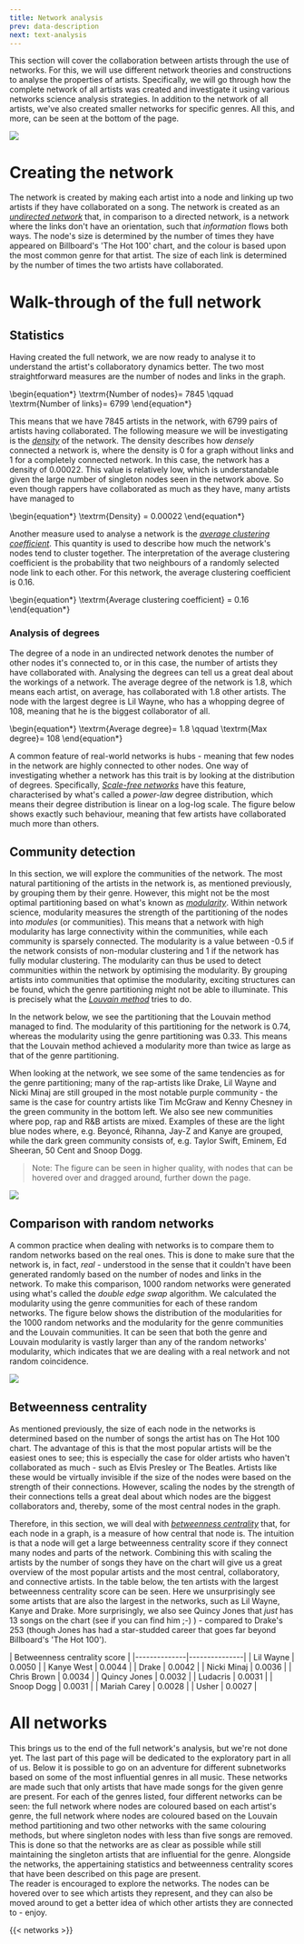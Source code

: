 ```yaml
---
title: Network analysis
prev: data-description
next: text-analysis
---
```


This section will cover the collaboration between artists through the use of networks. For this, we will use different network theories and constructions to analyse the properties of artists. Specifically, we will go through how the complete network of all artists was created and investigate it using various networks science analysis strategies. In addition to the network of all artists, we've also created smaller networks for specific genres. All this, and more, can be seen at the bottom of the page.

![](/images/ALL_GENRE_10_transp.png)

# Creating the network
The network is created by making each artist into a node and linking up two artists if they have collaborated on a song. The network is created as an [_undirected network_](https://www.wikiwand.com/en/Undirected_graph) that, in comparison to a directed network, is a network where the links don't have an orientation, such that _information_ flows both ways. The node's size is determined by the number of times they have appeared on Billboard's 'The Hot 100' chart, and the colour is based upon the most common genre for that artist. The size of each link is determined by the number of times the two artists have collaborated.


# Walk-through of the full network
## Statistics
Having created the full network, we are now ready to analyse it to understand the artist's collaboratory dynamics better. The two most straightforward measures are the number of nodes and links in the graph.

\begin{equation*}
    \textrm{Number of nodes}= 7845 \qquad \textrm{Number of links}= 6799
\end{equation*}

This means that we have 7845 artists in the network, with 6799 pairs of artists having collaborated. The following measure we will be investigating is the [_density_](https://networkx.org/documentation/stable/reference/generated/networkx.classes.function.density.html) of the network. The density describes how _densely_ connected a network is, where the density is 0 for a graph without links and 1 for a completely connected network. In this case, the network has a density of 0.00022. This value is relatively low, which is understandable given the large number of singleton nodes seen in the network above. So even though rappers have collaborated as much as they have, many artists have managed to 

\begin{equation*}
    \textrm{Density} = 0.00022
\end{equation*}

Another measure used to analyse a network is the [_average clustering coefficient_](https://networkx.org/documentation/stable/reference/generated/networkx.classes.function.density.html). This quantity is used to describe how much the network's nodes tend to cluster together. The interpretation of the average clustering coefficient is the probability that two neighbours of a randomly selected node link to each other. For this network, the average clustering coefficient is 0.16.

\begin{equation*}
    \textrm{Average clustering coefficient} = 0.16
\end{equation*}

### Analysis of degrees
The degree of a node in an undirected network denotes the number of other nodes it's connected to, or in this case, the number of artists they have collaborated with. Analysing the degrees can tell us a great deal about the workings of a network. The average degree of the network is 1.8, which means each artist, on average, has collaborated with 1.8 other artists. The node with the largest degree is Lil Wayne, who has a whopping degree of 108, meaning that he is the biggest collaborator of all.

\begin{equation*}
    \textrm{Average degree}= 1.8 \qquad \textrm{Max degree}= 108
\end{equation*}

A common feature of real-world networks is hubs - meaning that few nodes in the network are highly connected to other nodes. One way of investigating whether a network has this trait is by looking at the distribution of degrees. Specifically, [_Scale-free networks_](https://mathinsight.org/scale_free_network) have this feature, characterised by what's called a _power-law_ degree distribution, which means their degree distribution is linear on a log-log scale. The figure below shows exactly such behaviour, meaning that few artists have collaborated much more than others.

## Community detection
In this section, we will explore the communities of the network. The most natural partitioning of the artists in the network is, as mentioned previously, by grouping them by their genre. However, this might not be the most optimal partitioning based on what's known as [_modularity_](https://en.wikipedia.org/wiki/Modularity_(networks)). Within network science, modularity measures the strength of the partitioning of the nodes into _modules_ (or communities). This means that a network with high modularity has large connectivity within the communities, while each community is sparsely connected. The modularity is a value between -0.5 if the network consists of non-modular clustering and 1 if the network has fully modular clustering. The modularity can thus be used to detect communities within the network by optimising the modularity. By grouping artists into communities that optimise the modularity, exciting structures can be found, which the genre partitioning might not be able to illuminate. This is precisely what the [_Louvain method_](https://en.wikipedia.org/wiki/Louvain_method) tries to do. 

In the network below, we see the partitioning that the Louvain method managed to find. The modularity of this partitioning for the network is 0.74, whereas the modularity using the genre partitioning was 0.33. This means that the Louvain method achieved a modularity more than twice as large as that of the genre partitioning. 

When looking at the network, we see some of the same tendencies as for the genre partitioning; many of the rap-artists like Drake, Lil Wayne and Nicki Minaj are still grouped in the most notable purple community - the same is the case for country artists like Tim McGraw and Kenny Chesney in the green community in the bottom left. We also see new communities where pop, rap and R&B artists are mixed. Examples of these are the light blue nodes where, e.g. Beyoncé, Rihanna, Jay-Z and Kanye are grouped, while the dark green community consists of, e.g. Taylor Swift, Eminem, Ed Sheeran, 50 Cent and Snoop Dogg.

 > Note: The figure can be seen in higher quality, with nodes that can be hovered over and dragged around, further down the page.

![](/images/ALL_LOUVAIN_10_transp.png)

## Comparison with random networks
A common practice when dealing with networks is to compare them to random networks based on the real ones. This is done to make sure that the network is, in fact, _real_ - understood in the sense that it couldn't have been generated randomly based on the number of nodes and links in the network. To make this comparison, 1000 random networks were generated using what's called the _double edge swap_ algorithm. We calculated the modularity using the genre communities for each of these random networks. The figure below shows the distribution of the modularities for the 1000 random networks and the modularity for the genre communities and the Louvain communities. It can be seen that both the genre and Louvain modularity is vastly larger than any of the random networks' modularity, which indicates that we are dealing with a real network and not random coincidence.


![](/images/Modularity.png)

## Betweenness centrality
As mentioned previously, the size of each node in the networks is determined based on the number of songs the artist has on The Hot 100 chart. The advantage of this is that the most popular artists will be the easiest ones to see; this is especially the case for older artists who haven't collaborated as much - such as Elvis Presley or The Beatles. Artists like these would be virtually invisible if the size of the nodes were based on the strength of their connections. However, scaling the nodes by the strength of their connections tells a great deal about which nodes are the biggest collaborators and, thereby, some of the most central nodes in the graph.


Therefore, in this section, we will deal with [_betweenness centrality_](https://en.wikipedia.org/wiki/Betweenness_centrality) that, for each node in a graph, is a measure of how central that node is. The intuition is that a node will get a large betweenness centrality score if they connect many nodes and parts of the network. Combining this with scaling the artists by the number of songs they have on the chart will give us a great overview of the most popular artists and the most central, collaboratory, and connective artists. In the table below, the ten artists with the largest betweenness centrality score can be seen. Here we unsurprisingly see some artists that are also the largest in the networks, such as Lil Wayne, Kanye and Drake. More surprisingly, we also see Quincy Jones that _just_ has 13 songs on the chart (see if you can find him ;-) ) - compared to Drake's 253 (though Jones has had a star-studded career that goes far beyond Billboard's 'The Hot 100').


| Betweenness centrality score |
|--------------|---------------|
| Lil Wayne    | 	    0.0050 |
| Kanye West   |        0.0044 |
| Drake        |        0.0042 |
| Nicki Minaj  |        0.0036 |
| Chris Brown  |        0.0034 |
| Quincy Jones |        0.0032 |
| Ludacris     |        0.0031 |
| Snoop Dogg   |        0.0031 | 
| Mariah Carey |        0.0028 |
| Usher        |        0.0027 |

# All networks
This brings us to the end of the full network's analysis, but we're not done yet. The last part of this page will be dedicated to the exploratory part in all of us. Below it is possible to go on an adventure for different subnetworks based on some of the most influential genres in all music. These networks are made such that only artists that have made songs for the given genre are present. For each of the genres listed, four different networks can be seen: the full network where nodes are coloured based on each artist's genre, the full network where nodes are coloured based on the Louvain method partitioning and two other networks with the same colouring methods, but where singleton nodes with less than five songs are removed. This is done so that the networks are as clear as possible while still maintaining the singleton artists that are influential for the genre. Alongside the networks, the appertaining statistics and betweenness centrality scores that have been described on this page are present. \
The reader is encouraged to explore the networks. The nodes can be hovered over to see which artists they represent, and they can also be moved around to get a better idea of which other artists they are connected to - enjoy.

{{< networks >}}
